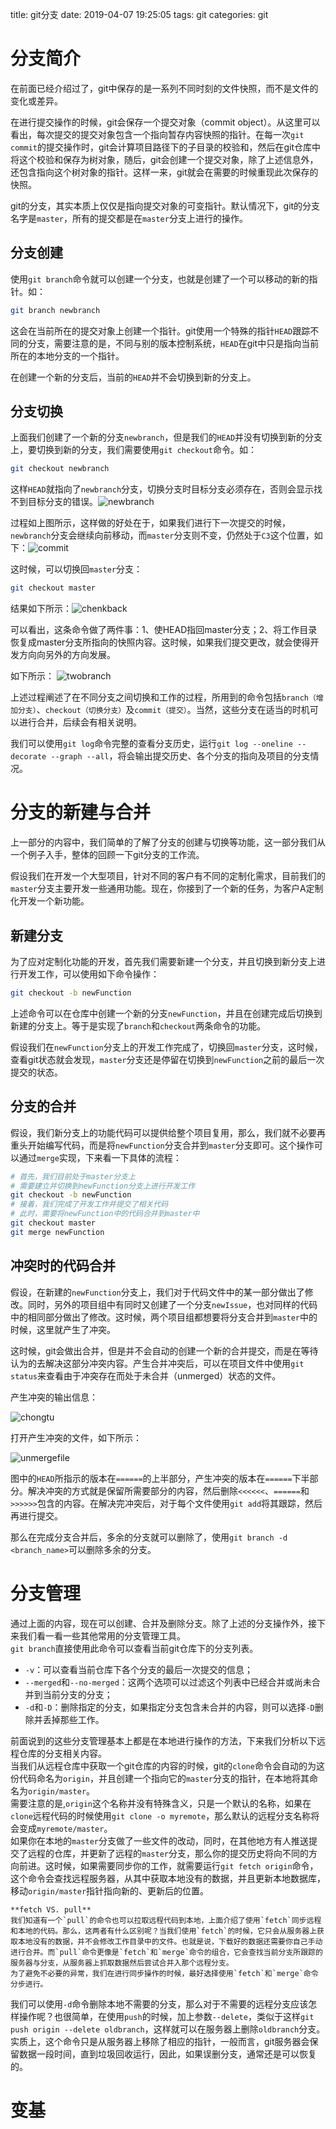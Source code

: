 title: git分支
date: 2019-04-07 19:25:05
tags: git
categories: git

# 分支简介

在前面已经介绍过了，git中保存的是一系列不同时刻的文件快照，而不是文件的变化或差异。

在进行提交操作的时候，git会保存一个提交对象（commit object）。从这里可以看出，每次提交的提交对象包含一个指向暂存内容快照的指针。在每一次`git commit`的提交操作时，git会计算项目路径下的子目录的校验和，然后在git仓库中将这个校验和保存为树对象，随后，git会创建一个提交对象，除了上述信息外，还包含指向这个树对象的指针。这样一来，git就会在需要的时候重现此次保存的快照。

git的分支，其实本质上仅仅是指向提交对象的可变指针。默认情况下，git的分支名字是`master`，所有的提交都是在`master`分支上进行的操作。

## 分支创建

使用`git branch`命令就可以创建一个分支，也就是创建了一个可以移动的新的指针。如：

```bash
git branch newbranch
```

这会在当前所在的提交对象上创建一个指针。git使用一个特殊的指针`HEAD`跟踪不同的分支，需要注意的是，不同与别的版本控制系统，`HEAD`在git中只是指向当前所在的本地分支的一个指针。

在创建一个新的分支后，当前的`HEAD`并不会切换到新的分支上。

## 分支切换

上面我们创建了一个新的分支`newbranch`，但是我们的`HEAD`并没有切换到新的分支上，要切换到新的分支，我们需要使用`git checkout`命令。如：

```bash
git checkout newbranch
```

这样`HEAD`就指向了`newbranch`分支，切换分支时目标分支必须存在，否则会显示找不到目标分支的错误。![newbranch](https://i.loli.net/2019/04/07/5ca9ffae24ae0.png)

过程如上图所示，这样做的好处在于，如果我们进行下一次提交的时候，`newbranch`分支会继续向前移动，而`master`分支则不变，仍然处于`C3`这个位置，如下：![commit](https://i.loli.net/2019/04/07/5caa010fb65af.png)

这时候，可以切换回`master`分支：

```bash
git checkout master
```

结果如下所示：![chenkback](https://i.loli.net/2019/04/07/5caa0846221a6.png)

可以看出，这条命令做了两件事：1、使HEAD指回master分支；2、将工作目录恢复成master分支所指向的快照内容。这时候，如果我们提交更改，就会使得开发方向向另外的方向发展。 

如下所示： ![twobranch](https://i.loli.net/2019/04/07/5caa097f62270.png)

上述过程阐述了在不同分支之间切换和工作的过程，所用到的命令包括`branch（增加分支）`、`checkout（切换分支）`及`commit（提交）`。当然，这些分支在适当的时机可以进行合并，后续会有相关说明。

我们可以使用`git log`命令完整的查看分支历史，运行`git log --oneline --decorate --graph --all`，将会输出提交历史、各个分支的指向及项目的分支情况。

# 分支的新建与合并

上一部分的内容中，我们简单的了解了分支的创建与切换等功能，这一部分我们从一个例子入手，整体的回顾一下git分支的工作流。

假设我们在开发一个大型项目，针对不同的客户有不同的定制化需求，目前我们的`master`分支主要开发一些通用功能。现在，你接到了一个新的任务，为客户A定制化开发一个新功能。

## 新建分支

为了应对定制化功能的开发，首先我们需要新建一个分支，并且切换到新分支上进行开发工作，可以使用如下命令操作：

```bash
git checkout -b newFunction
```

上述命令可以在仓库中创建一个新的分支`newFunction`，并且在创建完成后切换到新建的分支上。等于是实现了`branch`和`checkout`两条命令的功能。

假设我们在`newFunction`分支上的开发工作完成了，切换回`master`分支，这时候，查看git状态就会发现，`master`分支还是停留在切换到`newFunction`之前的最后一次提交的状态。

## 分支的合并

假设，我们新分支上的功能代码可以提供给整个项目复用，那么，我们就不必要再重头开始编写代码，而是将`newFunction`分支合并到`master`分支即可。这个操作可以通过`merge`实现，下来看一下具体的流程：

```bash
# 首先，我们目前处于master分支上
# 需要建立并切换到newFunction分支上进行开发工作
git checkout -b newFunction
# 接着，我们完成了开发工作并提交了相关代码
# 此时，需要将newFunction中的代码合并到master中
git checkout master
git merge newFunction
```



## 冲突时的代码合并

假设，在新建的`newFunction`分支上，我们对于代码文件中的某一部分做出了修改。同时，另外的项目组中有同时又创建了一个分支`newIssue`，也对同样的代码中的相同部分做出了修改。这时候，两个项目组都想要将分支合并到`master`中的时候，这里就产生了冲突。

这时候，git会做出合并，但是并不会自动的创建一个新的合并提交，而是在等待认为的去解决这部分冲突内容。产生合并冲突后，可以在项目文件中使用`git status`来查看由于冲突存在而处于未合并（unmerged）状态的文件。

产生冲突的输出信息：

![chongtu](https://i.loli.net/2019/04/08/5caabec50f20c.png)

打开产生冲突的文件，如下所示：

![unmergefile](https://i.loli.net/2019/04/08/5caabfba70e76.png)

图中的`HEAD`所指示的版本在`======`的上半部分，产生冲突的版本在`======`下半部分。解决冲突的方式就是保留所需要部分的内容，然后删除`<<<<<<`、`======`和`>>>>>>`包含的内容。在解决完冲突后，对于每个文件使用`git add`将其跟踪，然后再进行提交。

那么在完成分支合并后，多余的分支就可以删除了，使用`git branch -d <branch_name>`可以删除多余的分支。

# 分支管理

通过上面的内容，现在可以创建、合并及删除分支。除了上述的分支操作外，接下来我们看一看一些其他常用的分支管理工具。  
 `git branch`直接使用此命令可以查看当前git仓库下的分支列表。
 - `-v`：可以查看当前仓库下各个分支的最后一次提交的信息；
 - `--merged`和`--no-merged`：这两个选项可以过滤这个列表中已经合并或尚未合并到当前分支的分支；
  - `-d`和`-D`：删除指定的分支，如果指定分支包含未合并的内容，则可以选择`-D`删除并丢掉那些工作。  

前面说到的这些分支管理基本上都是在本地进行操作的方法，下来我们分析以下远程仓库的分支相关内容。  
当我们从远程仓库中获取一个git仓库的内容的时候，git的`clone`命令会自动的为这份代码命名为`origin`，并且创建一个指向它的`master`分支的指针，在本地将其命名为`origin/master`。  
需要注意的是,`origin`这个名称并没有特殊含义，只是一个默认的名称，如果在`clone`远程代码的时候使用`git clone -o myremote`，那么默认的远程分支名称将会变成`myremote/master`。  
如果你在本地的`master`分支做了一些文件的改动，同时，在其他地方有人推送提交了远程的仓库，并更新了远程的`master`分支，那么你的提交历史将向不同的方向前进。这时候，如果需要同步你的工作，就需要运行`git fetch origin`命令，这个命令会查找远程服务器，从其中获取本地没有的数据，并且更新本地数据库，移动`origin/master`指针指向新的、更新后的位置。  

    **fetch VS. pull**    
    我们知道有一个`pull`的命令也可以拉取远程代码到本地，上面介绍了使用`fetch`同步远程和本地的代码。那么，这两者有什么区别呢？当我们使用`fetch`的时候，它只会从服务器上获取本地没有的数据，并不会修改工作目录中的文件。也就是说，下载好的数据还需要你自己手动进行合并。而`pull`命令更像是`fetch`和`merge`命令的组合，它会查找当前分支所跟踪的服务器与分支，从服务器上抓取数据然后尝试合并入那个远程分支。  
    为了避免不必要的异常，我们在进行同步操作的时候，最好选择使用`fetch`和`merge`命令分步进行。  
我们可以使用`-d`命令删除本地不需要的分支，那么对于不需要的远程分支应该怎样操作呢？也很简单，在使用`push`的时候，加上参数`--delete`，类似于这样`git push origin --delete oldbranch`，这样就可以在服务器上删除`oldbranch`分支。  
实质上，这个命令只是从服务器上移除了相应的指针，一般而言，git服务器会保留数据一段时间，直到垃圾回收运行，因此，如果误删分支，通常还是可以恢复的。  
# 变基
